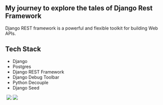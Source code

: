## My journey to explore the tales of Django Rest Framework
Django REST framework is a powerful and flexible toolkit for building Web APIs.

## Tech Stack

* Django
* Postgres
* Django REST Framework
* Django Debug Toolbar
* Python Decouple
* Django Seed

<img src="https://res.cloudinary.com/dkezlmzn1/image/upload/v1678287615/Screenshot_2023-03-08_at_11.01.36_AM_t0fqqx.png" alt="" />

<img src="https://res.cloudinary.com/dkezlmzn1/image/upload/v1678287715/Screenshot_2023-03-08_at_11.01.51_AM_gz312y.png" />

<img src="https://res.cloudinary.com/dkezlmzn1/image/upload/v1678287839/Screenshot_2023-03-08_at_4.03.42_PM_s3moap.png" />